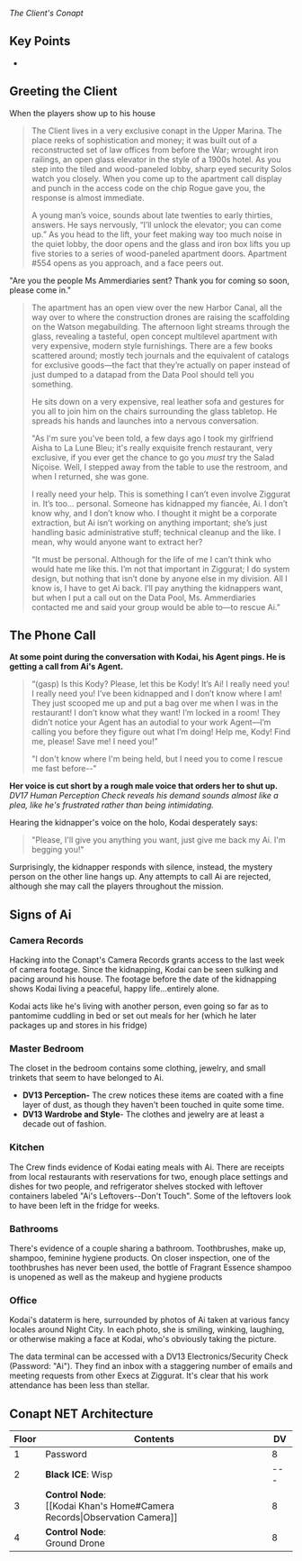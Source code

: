 *The Client's Conapt*
## Key Points
- 
## Greeting the Client
When the players show up to his house
>The Client lives in a very exclusive conapt in the Upper Marina. The place reeks of sophistication and money; it was built out of a reconstructed set of law offices from before the War; wrought iron railings, an open glass elevator in the style of a 1900s hotel. As you step into the tiled and wood-paneled lobby, sharp eyed security Solos watch you closely. When you come up to the apartment call display and punch in the access code on the chip Rogue gave you, the response is almost immediate. 
>
>A young man’s voice, sounds about late twenties to early thirties, answers. He says nervously, “I’ll unlock the elevator; you can come up.” As you head to the lift, your feet making way too much noise in the quiet lobby, the door opens and the glass and iron box lifts you up five stories to a series of wood-paneled apartment doors. Apartment #554 opens as you approach, and a face peers out. 
>
"Are you the people Ms Ammerdiaries sent? Thank you for coming so soon, please come in."
>
>The apartment has an open view over the new Harbor Canal, all the way over to where the construction drones are raising the scaffolding on the Watson megabuilding. The afternoon light streams through the glass, revealing a tasteful, open concept multilevel apartment with very expensive, modern style furnishings. There are a few books scattered around; mostly tech journals and the equivalent of catalogs for exclusive goods—the fact that they’re actually on paper instead of just dumped to a datapad from the Data Pool should tell you something.
>
>He sits down on a very expensive, real leather sofa and gestures for you all to join him on the chairs surrounding the glass tabletop. He spreads his hands and launches into a nervous conversation.
>
>"As I'm sure you've been told, a few days ago I took my girlfriend Aisha to La Lune Bleu; it's really exquisite french restaurant, very exclusive, if you ever get the chance to go you *must* try the Salad Niçoise. Well, I stepped away from the table to use the restroom, and when I returned, she was gone.
>
>I really need your help. This is something I can’t even involve Ziggurat in. It’s too… personal. Someone has kidnapped my fiancée, Ai. I don’t know why, and I don’t know who. I thought it might be a corporate extraction, but Ai isn’t working on anything important; she’s just handling basic administrative stuff; technical cleanup and the like. I mean, why would anyone want to extract her?
>
>“It must be personal. Although for the life of me I can’t think who would hate me like this. I’m not that important in Ziggurat; I do system design, but nothing that isn’t done by anyone else in my division. All I know is, I have to get Ai back. I’ll pay anything the kidnappers want, but when I put a call out on the Data Pool, Ms. Ammerdiaries contacted me and said your group would be able to—to rescue Ai.”

## The Phone Call
**At some point during the conversation with Kodai, his Agent pings. He is getting a call from Ai's Agent.**

>“(gasp) Is this Kody? Please, let this be Kody! It’s Ai! I really need you! I really need you! I’ve been kidnapped and I don’t know where I am! They just scooped me up and put a bag over me when I was in the restaurant! I don’t know what they want! I’m locked in a room! They didn’t notice your Agent has an autodial to your work Agent—I’m calling you before they figure out what I’m doing! Help me, Kody! Find me, please! Save me! I need you!”
>
>"I don't know where I'm being held, but I need you to come I rescue me fast before--"

**Her voice is cut short by a rough male voice that orders her to shut up.**
*DV17 Human Perception Check reveals his demand sounds almost like a plea, like he's frustrated rather than being intimidating.*

Hearing the kidnapper's voice on the holo, Kodai desperately says:
>"Please, I'll give you anything you want, just give me back my Ai. I'm begging you!"

Surprisingly, the kidnapper responds with silence, instead, the mystery person on the other line hangs up. Any attempts to call Ai are rejected, although she may call the players throughout the mission.

## Signs of Ai
### Camera Records
Hacking into the Conapt's Camera Records grants access to the last week of camera footage. Since the kidnapping, Kodai can be seen sulking and pacing around his house. The footage before the date of the kidnapping shows Kodai living a peaceful, happy life...entirely alone.

Kodai acts like he's living with another person, even going so far as to pantomime cuddling in bed or set out meals for her (which he later packages up and stores in his fridge)
### Master Bedroom
The closet in the bedroom contains some clothing, jewelry, and small trinkets that seem to have belonged to Ai.
- **DV13 Perception-** The crew notices these items are coated with a fine layer of dust, as though they haven't been touched in quite some time.
- **DV13 Wardrobe and Style**- The clothes and jewelry are at least a decade out of fashion.
### Kitchen
The Crew finds evidence of Kodai eating meals with Ai. There are receipts from local restaurants with reservations for two, enough place settings and dishes for two people, and refrigerator shelves stocked with leftover containers labeled "Ai's Leftovers--Don't Touch". Some of the leftovers look to have been left in the fridge for weeks.
### Bathrooms
There's evidence of a couple sharing a bathroom. Toothbrushes, make up, shampoo, feminine hygiene products. On closer inspection, one of the toothbrushes has never been used, the bottle of Fragrant Essence shampoo is unopened as well as the makeup and hygiene products
### Office
Kodai's dataterm is here, surrounded by photos of Ai taken at various fancy locales around Night City. In each photo, she is smiling, winking, laughing, or otherwise making a face at Kodai, who's obviously taking the picture.

The data terminal can be accessed with a DV13 Electronics/Security Check (Password: "Ai"). They find an inbox with a staggering number of emails and meeting requests from other Execs at Ziggurat. It's clear that his work attendance has been less than stellar.
## Conapt NET Architecture

| Floor | Contents                                                                      | DV  |
| ----- | ----------------------------------------------------------------------------- | --- |
| 1     | Password                                                                      | 8   |
| 2     | **Black ICE**: Wisp                                                           | --- |
| 3     | **Control Node**:<br>[[Kodai Khan's Home#Camera Records\|Observation Camera]] | 8   |
| 4     | **Control Node**:<br>Ground Drone                                             | 8   |
